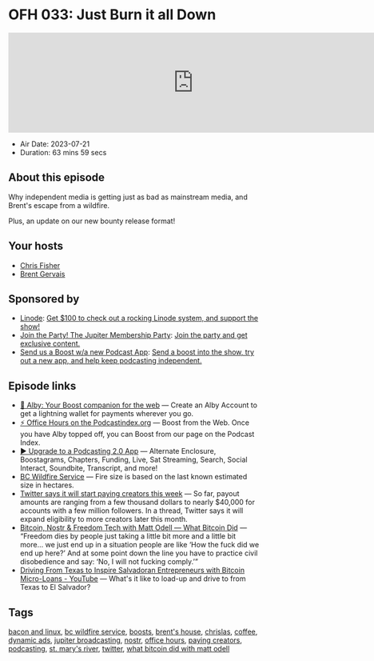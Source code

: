 # OFH 033: Just Burn it all Down

<iframe src="https://player.fireside.fm/v2/MkcqFyfv+OGb9sbwy?theme=dark" width="740" height="200" frameborder="0" scrolling="no"></iframe>

* Air Date: 2023-07-21
* Duration: 63 mins 59 secs

## About this episode

Why independent media is getting just as bad as mainstream media, and Brent's escape from a wildfire.

Plus, an update on our new bounty release format!

## Your hosts
* [Chris Fisher](https://www.officehours.hair//hosts/chrislas)
* [Brent Gervais](https://www.officehours.hair//hosts/brentgervais)

## Sponsored by

  * [Linode](https://linode.com/jupiter): [Get $100 to check out a rocking Linode system, and support the show!](https://linode.com/jupiter)
  * [Join the Party! The Jupiter Membership Party](https://www.jupiter.party/): [Join the party and get exclusive content. ](https://www.jupiter.party/)
  * [Send us a Boost w/a new Podcast App](http://newpodcastapps.com/): [Send a boost into the show, try out a new app, and help keep podcasting independent. ](http://newpodcastapps.com/)



## Episode links

  * [🎉 Alby: Your Boost companion for the web](https://getalby.com/ "🎉 Alby: Your Boost companion for the web") — Create an Alby Account to get a lightning wallet for payments wherever you go. 
  * [⚡️ Office Hours on the Podcastindex.org](https://podcastindex.org/podcast/5341434 "⚡️ Office Hours on the Podcastindex.org") — Boost from the Web. Once you have Alby topped off, you can Boost from our page on the Podcast Index. 
  * [▶️ Upgrade to a Podcasting 2.0 App](https://podcastindex.org/apps "▶️ Upgrade to a Podcasting 2.0 App") — Alternate Enclosure, Boostagrams, Chapters, Funding, Live, Sat Streaming, Search, Social Interact, Soundbite, Transcript, and more!
  * [BC Wildfire Service](https://wildfiresituation.nrs.gov.bc.ca/incidents?fireYear=2023&incidentNumber=N11805 "BC Wildfire Service") — Fire size is based on the last known estimated size in hectares.
  * [Twitter says it will start paying creators this week](https://www.theverge.com/2023/7/13/23794189/twitter-blue-monetization-ad-revenue-sharing-payments "Twitter says it will start paying creators this week") — So far, payout amounts are ranging from a few thousand dollars to nearly $40,000 for accounts with a few million followers. In a thread, Twitter says it will expand eligibility to more creators later this month. 
  * [Bitcoin, Nostr & Freedom Tech with Matt Odell — What Bitcoin Did](https://www.whatbitcoindid.com/podcast/bitcoin-nostr-freedom-tech "Bitcoin, Nostr & Freedom Tech with Matt Odell — What Bitcoin Did") — “Freedom dies by people just taking a little bit more and a little bit more… we just end up in a situation people are like ‘How the fuck did we end up here?’ And at some point down the line you have to practice civil disobedience and say: ‘No, I will not fucking comply.’”
  * [Driving From Texas to Inspire Salvadoran Entrepreneurs with Bitcoin Micro-Loans - YouTube](https://www.youtube.com/watch?v=uxK_VZRUvXU "Driving From Texas to Inspire Salvadoran Entrepreneurs with Bitcoin Micro-Loans - YouTube") — What's it like to load-up and drive to from Texas to El Salvador?



## Tags

[bacon and linux](https://www.officehours.hair//tags/bacon%20and%20linux), [bc wildfire service](https://www.officehours.hair//tags/bc%20wildfire%20service), [boosts](https://www.officehours.hair//tags/boosts), [brent's house](https://www.officehours.hair//tags/brent's%20house), [chrislas](https://www.officehours.hair//tags/chrislas), [coffee](https://www.officehours.hair//tags/coffee), [dynamic ads](https://www.officehours.hair//tags/dynamic%20ads), [jupiter broadcasting](https://www.officehours.hair//tags/jupiter%20broadcasting), [nostr](https://www.officehours.hair//tags/nostr), [office hours](https://www.officehours.hair//tags/office%20hours), [paying creators](https://www.officehours.hair//tags/paying%20creators), [podcasting](https://www.officehours.hair//tags/podcasting), [st. mary's river](https://www.officehours.hair//tags/st.%20mary's%20river), [twitter](https://www.officehours.hair//tags/twitter), [what bitcoin did with matt odell](https://www.officehours.hair//tags/what%20bitcoin%20did%20with%20matt%20odell)